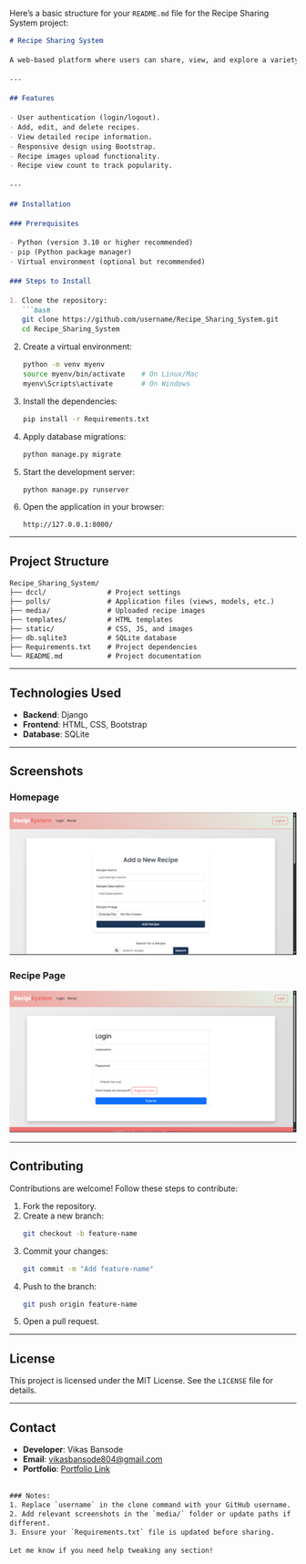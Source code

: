 Here’s a basic structure for your `README.md` file for the Recipe Sharing System project:

```markdown
# Recipe Sharing System

A web-based platform where users can share, view, and explore a variety of recipes. This project is built using **Django**, **HTML**, **CSS**, and **Bootstrap**.

---

## Features

- User authentication (login/logout).
- Add, edit, and delete recipes.
- View detailed recipe information.
- Responsive design using Bootstrap.
- Recipe images upload functionality.
- Recipe view count to track popularity.

---

## Installation

### Prerequisites

- Python (version 3.10 or higher recommended)
- pip (Python package manager)
- Virtual environment (optional but recommended)

### Steps to Install

1. Clone the repository:
   ```bash
   git clone https://github.com/username/Recipe_Sharing_System.git
   cd Recipe_Sharing_System
   ```

2. Create a virtual environment:
   ```bash
   python -m venv myenv
   source myenv/bin/activate    # On Linux/Mac
   myenv\Scripts\activate       # On Windows
   ```

3. Install the dependencies:
   ```bash
   pip install -r Requirements.txt
   ```

4. Apply database migrations:
   ```bash
   python manage.py migrate
   ```

5. Start the development server:
   ```bash
   python manage.py runserver
   ```

6. Open the application in your browser:
   ```
   http://127.0.0.1:8000/
   ```

---

## Project Structure

```
Recipe_Sharing_System/
├── dccl/               # Project settings
├── polls/              # Application files (views, models, etc.)
├── media/              # Uploaded recipe images
├── templates/          # HTML templates
├── static/             # CSS, JS, and images
├── db.sqlite3          # SQLite database
├── Requirements.txt    # Project dependencies
└── README.md           # Project documentation
```

---

## Technologies Used

- **Backend**: Django
- **Frontend**: HTML, CSS, Bootstrap
- **Database**: SQLite

---

## Screenshots

### Homepage
![Homepage Screenshot](media/media/REIPE_PAGE.png)

### Recipe Page
![Recipe Page Screenshot](media/media/login_page.png)

---

## Contributing

Contributions are welcome! Follow these steps to contribute:

1. Fork the repository.
2. Create a new branch:
   ```bash
   git checkout -b feature-name
   ```
3. Commit your changes:
   ```bash
   git commit -m "Add feature-name"
   ```
4. Push to the branch:
   ```bash
   git push origin feature-name
   ```
5. Open a pull request.

---

## License

This project is licensed under the MIT License. See the `LICENSE` file for details.

---

## Contact

- **Developer**: Vikas Bansode
- **Email**: vikasbansode804@gmail.com
- **Portfolio**: [Portfolio Link](https://vikass19.github.io/wiki.github.io/)
```

### Notes:
1. Replace `username` in the clone command with your GitHub username.
2. Add relevant screenshots in the `media/` folder or update paths if different.
3. Ensure your `Requirements.txt` file is updated before sharing.

Let me know if you need help tweaking any section!
